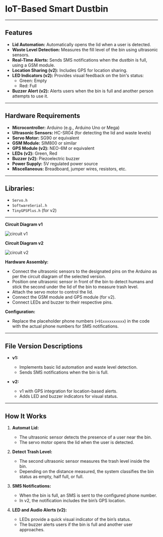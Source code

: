 # IoT-Based Smart Dustbin

---

## Features

- **Lid Automation:** Automatically opens the lid when a user is detected.
- **Waste Level Detection:** Measures the fill level of the bin using ultrasonic sensors.
- **Real-Time Alerts:** Sends SMS notifications when the dustbin is full, using a GSM module.
- **Location Sharing (v2):** Includes GPS for location sharing.
- **LED Indicators (v2):** Provides visual feedback on the bin's status:
  - Green: Empty
  - Red: Full
- **Buzzer Alert (v2):** Alerts users when the bin is full and another person attempts to use it.

---

## Hardware Requirements

- **Microcontroller:** Arduino (e.g., Arduino Uno or Mega)
- **Ultrasonic Sensors:** HC-SR04 (for detecting the lid and waste levels)
- **Servo Motor:** SG90 or equivalent
- **GSM Module:** SIM800 or similar
- **GPS Module (v2):** NEO-6M or equivalent
- **LEDs (v2):** Green, Red
- **Buzzer (v2):** Piezoelectric buzzer
- **Power Supply:** 5V regulated power source
- **Miscellaneous:** Breadboard, jumper wires, resistors, etc.

---

## Libraries:
  - `Servo.h`
  - `SoftwareSerial.h`
  - `TinyGPSPlus.h` (for v2)

---

   **Circuit Diagram v1**
   
  ![circuit v1](https://github.com/user-attachments/assets/699305eb-86c4-4673-ba67-028e600da0ae)

   **Circuit Diagram v2**

  ![circuit v2](https://github.com/user-attachments/assets/3601a88c-f526-4f3e-92cb-aa4a51e4f034)

   **Hardware Assembly:**
   - Connect the ultrasonic sensors to the designated pins on the Arduino as per the circuit diagram of the selected version.
   - Position one ultrasonic sensor in front of the bin to detect humans and stick the second under the lid of the bin to measure trash level. 
   - Attach the servo motor to control the lid.
   - Connect the GSM module and GPS module (for v2).
   - Connect LEDs and buzzer to their respective pins.

   **Configuration:**

   - Replace the placeholder phone numbers (`+91xxxxxxxxxx`) in the code with the actual phone numbers for SMS notifications.

---

## File Version Descriptions

- **v1:**
  - Implements basic lid automation and waste level detection.
  - Sends SMS notifications when the bin is full.

- **v2:**
  - v1 with GPS integration for location-based alerts.
  - Adds LED and buzzer indicators for visual status.

---

## How It Works

1. **Automat Lid:**
   - The ultrasonic sensor detects the presence of a user near the bin.
   - The servo motor opens the lid when the user is detected.

2. **Detect Trash Level:**
   - The second ultrasonic sensor measures the trash level inside the bin.
   - Depending on the distance measured, the system classifies the bin status as empty, half full, or full.

3. **SMS Notifications:**
   - When the bin is full, an SMS is sent to the configured phone number.
   - In v2, the notification includes the bin’s GPS location.

4. **LED and Audio Alerts (v2):**
   - LEDs provide a quick visual indicator of the bin’s status.
   - The buzzer alerts users if the bin is full and another user approaches.
